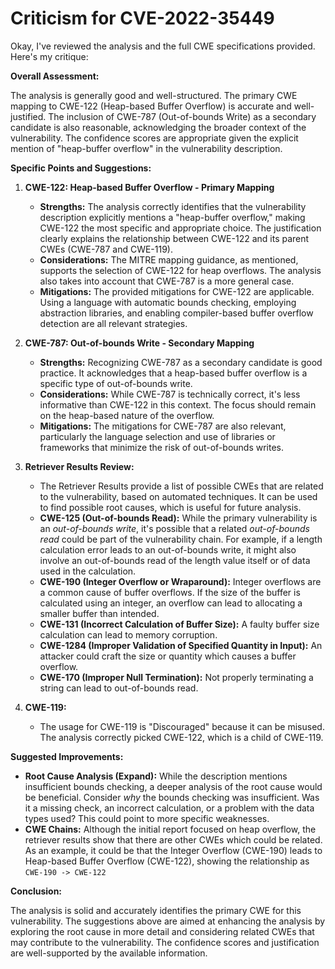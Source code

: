 # Criticism for CVE-2022-35449

Okay, I've reviewed the analysis and the full CWE specifications provided. Here's my critique:

**Overall Assessment:**

The analysis is generally good and well-structured. The primary CWE mapping to CWE-122 (Heap-based Buffer Overflow) is accurate and well-justified. The inclusion of CWE-787 (Out-of-bounds Write) as a secondary candidate is also reasonable, acknowledging the broader context of the vulnerability. The confidence scores are appropriate given the explicit mention of "heap-buffer overflow" in the vulnerability description.

**Specific Points and Suggestions:**

1.  **CWE-122: Heap-based Buffer Overflow - Primary Mapping**

    *   **Strengths:** The analysis correctly identifies that the vulnerability description explicitly mentions a "heap-buffer overflow," making CWE-122 the most specific and appropriate choice. The justification clearly explains the relationship between CWE-122 and its parent CWEs (CWE-787 and CWE-119).
    *   **Considerations:** The MITRE mapping guidance, as mentioned, supports the selection of CWE-122 for heap overflows. The analysis also takes into account that CWE-787 is a more general case.
    *   **Mitigations:** The provided mitigations for CWE-122 are applicable. Using a language with automatic bounds checking, employing abstraction libraries, and enabling compiler-based buffer overflow detection are all relevant strategies.

2.  **CWE-787: Out-of-bounds Write - Secondary Mapping**

    *   **Strengths:** Recognizing CWE-787 as a secondary candidate is good practice. It acknowledges that a heap-based buffer overflow is a specific type of out-of-bounds write.
    *   **Considerations:** While CWE-787 is technically correct, it's less informative than CWE-122 in this context. The focus should remain on the heap-based nature of the overflow.
    *   **Mitigations:** The mitigations for CWE-787 are also relevant, particularly the language selection and use of libraries or frameworks that minimize the risk of out-of-bounds writes.

3.  **Retriever Results Review:**

    *   The Retriever Results provide a list of possible CWEs that are related to the vulnerability, based on automated techniques. It can be used to find possible root causes, which is useful for future analysis.
    *   **CWE-125 (Out-of-bounds Read):** While the primary vulnerability is an *out-of-bounds write*, it's possible that a related *out-of-bounds read* could be part of the vulnerability chain. For example, if a length calculation error leads to an out-of-bounds write, it might also involve an out-of-bounds read of the length value itself or of data used in the calculation.
    *   **CWE-190 (Integer Overflow or Wraparound):** Integer overflows are a common cause of buffer overflows. If the size of the buffer is calculated using an integer, an overflow can lead to allocating a smaller buffer than intended.
    *   **CWE-131 (Incorrect Calculation of Buffer Size):** A faulty buffer size calculation can lead to memory corruption.
    *   **CWE-1284 (Improper Validation of Specified Quantity in Input):** An attacker could craft the size or quantity which causes a buffer overflow.
    *   **CWE-170 (Improper Null Termination):** Not properly terminating a string can lead to out-of-bounds read.

4. **CWE-119:**

    *   The usage for CWE-119 is "Discouraged" because it can be misused. The analysis correctly picked CWE-122, which is a child of CWE-119.

**Suggested Improvements:**

*   **Root Cause Analysis (Expand):** While the description mentions insufficient bounds checking, a deeper analysis of the root cause would be beneficial. Consider *why* the bounds checking was insufficient. Was it a missing check, an incorrect calculation, or a problem with the data types used? This could point to more specific weaknesses.
*   **CWE Chains:** Although the initial report focused on heap overflow, the retriever results show that there are other CWEs which could be related. As an example, it could be that the Integer Overflow (CWE-190) leads to Heap-based Buffer Overflow (CWE-122), showing the relationship as `CWE-190 -> CWE-122`

**Conclusion:**

The analysis is solid and accurately identifies the primary CWE for this vulnerability. The suggestions above are aimed at enhancing the analysis by exploring the root cause in more detail and considering related CWEs that may contribute to the vulnerability. The confidence scores and justification are well-supported by the available information.